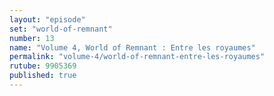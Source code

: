 ```yaml
---
layout: "episode"
set: "world-of-remnant"
number: 13
name: "Volume 4, World of Remnant : Entre les royaumes"
permalink: "volume-4/world-of-remnant-entre-les-royaumes"
rutube: 9905369
published: true
---
```

